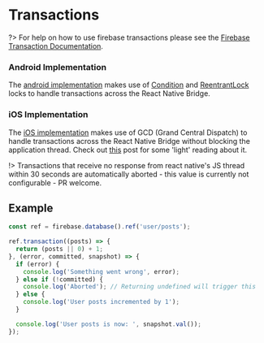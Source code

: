 # Transactions

?> For help on how to use firebase transactions please see the [Firebase Transaction Documentation](https://firebase.google.com/docs/reference/js/firebase.database.Reference#transaction).

### Android Implementation

The [android implementation](https://github.com/invertase/react-native-firebase/blob/master/android/src/main/java/io/invertase/firebase/database/RNFirebaseTransactionHandler.java) makes use of [Condition](https://docs.oracle.com/javase/7/docs/api/java/util/concurrent/locks/Condition.html) and [ReentrantLock](https://docs.oracle.com/javase/7/docs/api/java/util/concurrent/locks/ReentrantLock.html) locks to handle transactions across the React Native Bridge.


### iOS Implementation

The [iOS implementation](https://github.com/invertase/react-native-firebase/blob/master/ios/RNFirebase/RNFirebaseDatabase.m#L279) makes use of GCD (Grand Central Dispatch) to handle transactions across the React Native Bridge without blocking the application thread. Check out [this](https://mikeash.com/pyblog/friday-qa-2011-10-14-whats-new-in-gcd.html) post for some 'light' reading about it.

!> Transactions that receive no response from react native's JS thread within 30 seconds are automatically aborted - this value is currently not configurable - PR welcome.

## Example

```javascript
const ref = firebase.database().ref('user/posts');

ref.transaction((posts) => {
  return (posts || 0) + 1;
}, (error, committed, snapshot) => {
  if (error) {
    console.log('Something went wrong', error);
  } else if (!committed) {
    console.log('Aborted'); // Returning undefined will trigger this
  } else {
    console.log('User posts incremented by 1');
  }

  console.log('User posts is now: ', snapshot.val());
});
```
